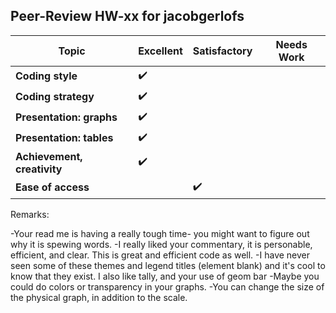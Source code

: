 Peer-Review HW-xx for jacobgerlofs
----------------------------------------------------
Topic                       | Excellent | Satisfactory | Needs Work |
----------------------------|-----|-----|-----|
**Coding style**            | :heavy_check_mark: |  |  |
**Coding strategy**         | :heavy_check_mark: |  |
**Presentation: graphs**    | :heavy_check_mark: |  |  |
**Presentation: tables**    | :heavy_check_mark: |  |  |
**Achievement, creativity** | :heavy_check_mark: |  |  
**Ease of access**          |  | :heavy_check_mark:  |  |

Remarks:

-Your read me is having a really tough time- you might want to figure out why it is spewing words.
-I really liked your commentary, it is personable, efficient, and clear. This is great and efficient code as well.
-I have never seen some of these themes and legend titles (element blank) and it's cool to know that they exist. I also like tally, and your use of geom bar
-Maybe you could do colors or transparency in your graphs.
-You can change the size of the physical graph, in addition to the scale.